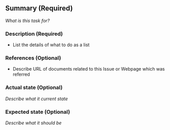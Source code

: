 ## Summary (Required)

_What is this task for?_

### Description (Required)
- List the details of what to do as a list

### References (Optional)
- Describe URL of documents related to this Issue or Webpage which was referred

### Actual state (Optional)

_Describe what it current state_

### Expected state (Optional)

_Describe what it should be_
